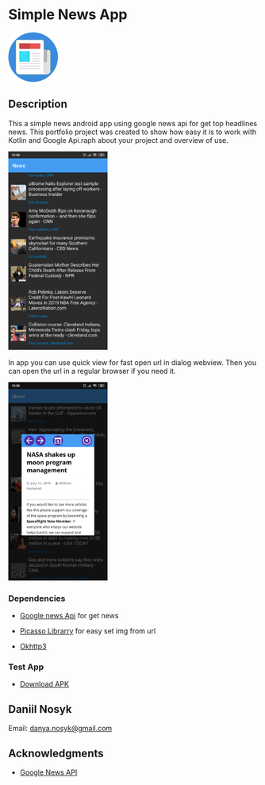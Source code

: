 





# Simple News App
<p align="left">
  <img src="app/src/main/assets/icon.png" width="100" title="hover text">
</p>



## Description

This a simple news android app using google news api for get top headlines news. This portfolio project was created to show how easy it is to work with Kotlin and Google Api.raph about your project and overview of use.

<p align="left">
  <img src="app/src/main/assets/screen1.png" width="200" title="hover text">
</p>

In app you can use quick view for fast open url in dialog webview. Then you can open the url in a regular browser if you need it.

<p align="left">
  <img src="app/src/main/assets/screen2.png" width="200" title="hover text">
</p>

### Dependencies

* [Google news Api](https://newsapi.org/s/google-news-api) 
for get news

* [Picasso Librarry](https://github.com/square/picasso) 
for easy set img from url

* [Okhttp3](https://github.com/square/okhttp/tree/master/okhttp/src/main/java/okhttp3) 


### Test App
* [Download APK](https://github.com/infinitum1984/SimpleNewsAndroidApp/blob/master/app/src/main/assets/Simple%20News%20App.apk) 



## Daniil Nosyk

Email: danya.nosyk@gmail.com

## Acknowledgments

* [Google News API](https://newsapi.org/s/google-news-api)

